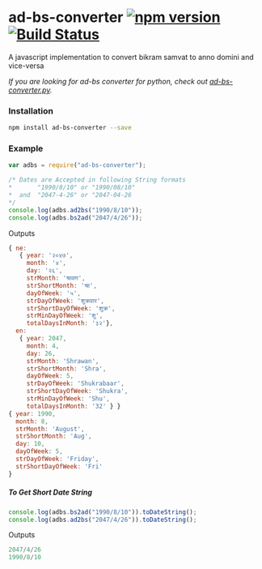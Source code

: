 # ad-bs-converter [![npm version](https://badge.fury.io/js/ad-bs-converter.svg)](http://badge.fury.io/js/ad-bs-converter) [![Build Status](https://travis-ci.org/techgaun/ad-bs-converter.svg?branch=master)](https://travis-ci.org/techgaun/ad-bs-converter)
A javascript implementation to convert bikram samvat to anno domini and vice-versa

_If you are looking for ad-bs converter for python, check out [ad-bs-converter.py](https://github.com/techgaun/ad-bs-converter.py)._

### Installation
```bash
npm install ad-bs-converter --save
```

### Example
```javascript
var adbs = require("ad-bs-converter");

/* Dates are Accepted in following String formats
*       "1990/8/10" or "1990/08/10"
*  and  "2047-4-26" or "2047-04-26
*/
console.log(adbs.ad2bs("1990/8/10"));
console.log(adbs.bs2ad("2047/4/26"));


```

Outputs

```javascript
{ ne: 
   { year: '२०४७',
     month: '४',
     day: '२६',
     strMonth: 'श्रावण',
     strShortMonth: 'श्रा',
     dayOfWeek: '५',
     strDayOfWeek: 'शुक्रवार',
     strShortDayOfWeek: 'शुक्र',
     strMinDayOfWeek: 'शु',
     totalDaysInMonth: '३२'},
  en: 
   { year: 2047,
     month: 4,
     day: 26,
     strMonth: 'Shrawan',
     strShortMonth: 'Shra',
     dayOfWeek: 5,
     strDayOfWeek: 'Shukrabaar',
     strShortDayOfWeek: 'Shukra',
     strMinDayOfWeek: 'Shu',
     totalDaysInMonth: '32' } }
{ year: 1990,
  month: 8,
  strMonth: 'August',
  strShortMonth: 'Aug',
  day: 10,
  dayOfWeek: 5,
  strDayOfWeek: 'Friday',
  strShortDayOfWeek: 'Fri' 
}

```

#####  To Get Short Date String
```javascript
console.log(adbs.bs2ad("1990/8/10")).toDateString();
console.log(adbs.ad2bs("2047/4/26")).toDateString();
```
Outputs
```javascript
2047/4/26
1990/8/10
```